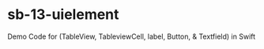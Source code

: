 # sb-13-uielement
Demo Code for (TableView, TableviewCell, label, Button, &amp; Textfield) in Swift
